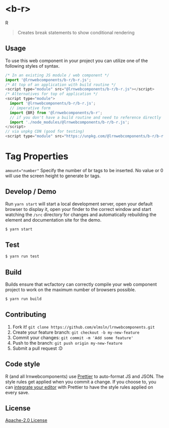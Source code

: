 # &lt;b-r&gt;

R
> Creates break statements to show conditional rendering

## Usage
To use this web component in your project you can utilize one of the following styles of syntax.

```js
/* In an existing JS module / web component */
import '@lrnwebcomponents/b-r/b-r.js';
/* At top of an application with build routine */
<script type="module" src="@lrnwebcomponents/b-r/b-r.js"></script>
/* Alternatives for top of application */
<script type="module">
  import '@lrnwebcomponents/b-r/b-r.js';
  // imperative form
  import {BR} from '@lrnwebcomponents/b-r';
  // if you don't have a build routine and need to reference directly
  import './node_modules/@lrnwebcomponents/b-r/b-r.js';
</script>
// via unpkg CDN (good for testing)
<script type="module" src="https://unpkg.com/@lrnwebcomponents/b-r/b-r.js"></script>
```
# Tag Properties
`amount="number"` Specify the number of br tags to be inserted. No value or 0 will use the screen height to generate br tags.

## Develop / Demo
Run `yarn start` will start a local development server, open your default browser to display it, open your finder to the correct window and start watching the `/src` directory for changes and automatically rebuilding the element and documentation site for the demo.
```bash
$ yarn start
```

## Test

```bash
$ yarn run test
```

## Build
Builds ensure that wcfactory can correctly compile your web component project to
work on the maximum number of browsers possible.
```bash
$ yarn run build
```

## Contributing

1. Fork it! `git clone https://github.com/elmsln/lrnwebcomponents.git`
2. Create your feature branch: `git checkout -b my-new-feature`
3. Commit your changes: `git commit -m 'Add some feature'`
4. Push to the branch: `git push origin my-new-feature`
5. Submit a pull request :D

## Code style

R (and all lrnwebcomponents) use [Prettier][prettier] to auto-format JS and JSON.  The style rules get applied when you commit a change.  If you choose to, you can [integrate your editor][prettier-ed] with Prettier to have the style rules applied on every save.

[prettier]: https://github.com/prettier/prettier/
[prettier-ed]: https://github.com/prettier/prettier/#editor-integration
[polyserve]: https://github.com/Polymer/polyserve
[web-component-tester]: https://github.com/Polymer/web-component-tester

## License
[Apache-2.0 License](http://opensource.org/licenses/Apache-2.0)